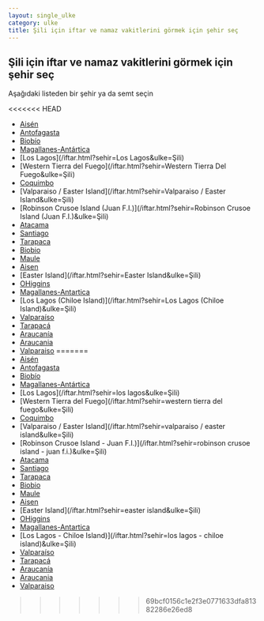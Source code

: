 ```yaml
---
layout: single_ulke
category: ulke
title: Şili için iftar ve namaz vakitlerini görmek için şehir seç
---
```



## Şili için iftar ve namaz vakitlerini görmek için şehir seç

Aşağıdaki listeden bir şehir ya da semt seçin


<<<<<<< HEAD
* [Aisén](/iftar.html?sehir=Aisén&ulke=Şili)
* [Antofagasta](/iftar.html?sehir=Antofagasta&ulke=Şili)
* [Biobío](/iftar.html?sehir=Biobío&ulke=Şili)
* [Magallanes-Antártica](/iftar.html?sehir=Magallanes-Antártica&ulke=Şili)
* [Los Lagos](/iftar.html?sehir=Los Lagos&ulke=Şili)
* [Western Tierra del Fuego](/iftar.html?sehir=Western Tierra Del Fuego&ulke=Şili)
* [Coquimbo](/iftar.html?sehir=Coquimbo&ulke=Şili)
* [Valparaiso / Easter Island](/iftar.html?sehir=Valparaiso / Easter Island&ulke=Şili)
* [Robinson Crusoe Island (Juan F.I.)](/iftar.html?sehir=Robinson Crusoe Island (Juan F.I.)&ulke=Şili)
* [Atacama](/iftar.html?sehir=Atacama&ulke=Şili)
* [Santiago](/iftar.html?sehir=Santiago&ulke=Şili)
* [Tarapaca](/iftar.html?sehir=Tarapaca&ulke=Şili)
* [Biobio](/iftar.html?sehir=Biobio&ulke=Şili)
* [Maule](/iftar.html?sehir=Maule&ulke=Şili)
* [Aisen](/iftar.html?sehir=Aisen&ulke=Şili)
* [Easter Island](/iftar.html?sehir=Easter Island&ulke=Şili)
* [OHiggins](/iftar.html?sehir=Ohiggins&ulke=Şili)
* [Magallanes-Antartica](/iftar.html?sehir=Magallanes-Antartica&ulke=Şili)
* [Los Lagos (Chiloe Island)](/iftar.html?sehir=Los Lagos (Chiloe Island)&ulke=Şili)
* [Valparaíso](/iftar.html?sehir=Valparaíso&ulke=Şili)
* [Tarapacá](/iftar.html?sehir=Tarapacá&ulke=Şili)
* [Araucanía](/iftar.html?sehir=Araucanía&ulke=Şili)
* [Araucania](/iftar.html?sehir=Araucania&ulke=Şili)
* [Valparaiso](/iftar.html?sehir=Valparaiso&ulke=Şili)
=======
* [Aisén](/iftar.html?sehir=aisén&ulke=Şili)
* [Antofagasta](/iftar.html?sehir=antofagasta&ulke=Şili)
* [Biobío](/iftar.html?sehir=biobío&ulke=Şili)
* [Magallanes-Antártica](/iftar.html?sehir=magallanes-antártica&ulke=Şili)
* [Los Lagos](/iftar.html?sehir=los lagos&ulke=Şili)
* [Western Tierra del Fuego](/iftar.html?sehir=western tierra del fuego&ulke=Şili)
* [Coquimbo](/iftar.html?sehir=coquimbo&ulke=Şili)
* [Valparaiso / Easter Island](/iftar.html?sehir=valparaiso / easter island&ulke=Şili)
* [Robinson Crusoe Island - Juan F.I.)](/iftar.html?sehir=robinson crusoe island - juan f.i.)&ulke=Şili)
* [Atacama](/iftar.html?sehir=atacama&ulke=Şili)
* [Santiago](/iftar.html?sehir=santiago&ulke=Şili)
* [Tarapaca](/iftar.html?sehir=tarapaca&ulke=Şili)
* [Biobio](/iftar.html?sehir=biobio&ulke=Şili)
* [Maule](/iftar.html?sehir=maule&ulke=Şili)
* [Aisen](/iftar.html?sehir=aisen&ulke=Şili)
* [Easter Island](/iftar.html?sehir=easter island&ulke=Şili)
* [OHiggins](/iftar.html?sehir=ohiggins&ulke=Şili)
* [Magallanes-Antartica](/iftar.html?sehir=magallanes-antartica&ulke=Şili)
* [Los Lagos - Chiloe Island)](/iftar.html?sehir=los lagos - chiloe island)&ulke=Şili)
* [Valparaíso](/iftar.html?sehir=valparaíso&ulke=Şili)
* [Tarapacá](/iftar.html?sehir=tarapacá&ulke=Şili)
* [Araucanía](/iftar.html?sehir=araucanía&ulke=Şili)
* [Araucania](/iftar.html?sehir=araucania&ulke=Şili)
* [Valparaiso](/iftar.html?sehir=valparaiso&ulke=Şili)
>>>>>>> 69bcf0156c1e2f3e0771633dfa81382286e26ed8
